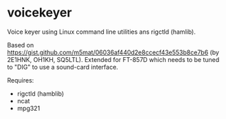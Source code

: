 # voicekeyer
Voice keyer using Linux command line utilities ans rigctld (hamlib).

Based on https://gist.github.com/m5mat/06036af440d2e8ccecf43e553b8ce7b6 (by 2E1HNK, OH1KH, SQ5LTL).
Extended for FT-857D which needs to be tuned to "DIG" to use a sound-card interface.

Requires:
- rigctld (hamblib)
- ncat
- mpg321
